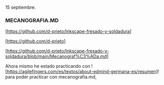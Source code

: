 15 septiembre.

### MECANOGRAFIA.MD

[https://github.com/d-prieto/Inkscape-fresado-y-soldadura]

[https://github.com/d-prieto]


[https://github.com/d-prieto/Inkscape-fresado-y-soldadura/blob/main/Mecanograf%C3%ADa.md] 

Ahora mismo he estado practicando con ![https://agilefingers.com/es/textos/about-edmind-germana-es/resumen]! para poder practicar con mecanografia.md,


